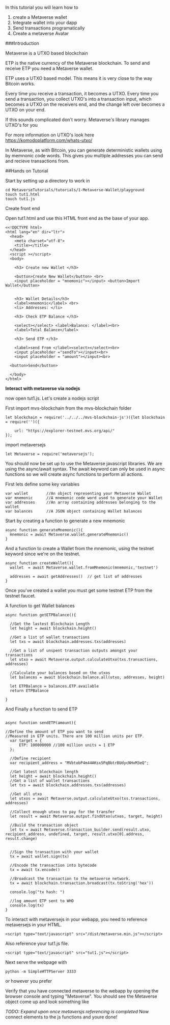 In this tutorial you will learn how to

1. create a Metaverse wallet
2. Integrate wallet into your dapp
3. Send transactions programatically
4. Create a metaverse Avatar

###Introduction

Metaverse is a UTXO based blockchain

ETP is the native currency of the Metaverse blockchain. To send and receive ETP you need a Metaverse wallet.

ETP uses a UTXO based model. This means it is very close to the way Bitcoin works.

Every time you receive a transaction, it becomes a UTXO.
Every time you send a transaction, you collect UTXO's into a transaction input,
which becomes a UTXO on the receivers end, and the change left over becomes a UTXO on your end.

If this sounds complicated don't worry. Metaverse's library manages UTXO's for you

For more information on UTXO's look here https://komodoplatform.com/whats-utxo/

In Metaverse, as with Bitcoin, you can generate deterministic wallets using by memnonic code words. This gives you multiple addresses you can send and recieve transactions from.

##Hands on Tutorial

Start by setting up a directory to work in

```
cd MetaverseTutorials/tutorials/1-Metaverse-Wallet/playground
touch tut1.html
touch tut1.js
```

Create front end

Open tut1.html and use this HTML front end as the base of your app.

```
<<!DOCTYPE html>
<html lang="en" dir="ltr">
  <head>
    <meta charset="utf-8">
    <title></title>
  </head>
  <script ></script>
  <body>

    <h3> Create new Wallet </h3>

    <button>Create New Wallet</button> <br>
    <input placeholder = "mnemonic"></input> <button>Import Wallet</button>


    <h3> Wallet Details</h3>
    <label>mnemonic</label> <br>
    <li> Addresses: </li>

    <h3> Check ETP Balance </h3>

    <select></select> <label>Balance: </label><br>
    <label>Total Balance</label>

    <h3> Send ETP </h3>

    <label>send From </label><select></select><br>
    <input placeholder ="sendTo"></input><br>
    <input placeholder = "amount"></input><br>

  <button>Send</button>

  </body>
</html>
```

**Interact with metaverse via nodejs**

now open tut1.js. Let's create a nodejs script

First import mvs-blockchain from the mvs-blockchain folder

```
let blockchain = require('../../../mvs-blockchain-js')({let blockchain = require('')({

    url: "https://explorer-testnet.mvs.org/api/"
});

```

import metaversejs

```
let Metaverse = require('metaversejs');
```


You should now be set up to use the Metaverse javascript libraries. We are using the async/await syntax. The await keyword can only be used in async functions so we will create async functions to perform all actions.

First lets define some key variables

```
var wallet        //An object representing your Metaverse Wallet
var mnemonic      //A mnemonic code word used to generate your Wallet
var addresses     //An array containing addresses belonging to the wallet
var balances      //A JSON object containing Wallet balances

```

Start by creating a function to generate a new mnemonic

```
async function generateMnemonic(){
  mnemonic = await Metaverse.wallet.generateMnemonic()
}

```

And a function to create a Wallet from the mnemonic, using the testnet keyword since we're on the testnet.


```
async function createWallet(){
  wallet  = await Metaverse.wallet.fromMnemonic(mnemonic,'testnet')

  addresses = await getAddresses()  // get list of addresses
}
```
Once you've created a wallet you must get some testnet ETP from the testnet faucet.

A function to get Wallet balances

```
async function getETPBalance(){

  //Get the lastest Blockchain Length
  let height = await blockchain.height()  

  //Get a list of wallet transactions
  let txs = await blockchain.addresses.txs(addresses)

  //Get a list of unspent transaction outputs amongst your transactions   
  let utxo = await Metaverse.output.calculateUtxo(txs.transactions, addresses)    

  //Calculate your balances based on the utxos
  let balances = await blockchain.balance.all(utxo, addresses, height)

  let ETPBalance = balances.ETP.available
  return ETPBalance

}

```

And Finally a function to send ETP

```

async function sendETP(amount){

//Define the amount of ETP you want to send
//Measured in ETP units. There are 100 million units per ETP.
  var target = {
      ETP: 100000000 //100 million units = 1 ETP
  };

  //Define recipient
  var recipient_address = "MVbtobP4m44AKsx5PqBbtrBUdycNHxM3eQ";

  //Get latest blockchain length
  let height = await blockchain.height()
  //Get a list of wallet transactions
  let txs = await blockchain.addresses.txs(addresses)

  //Get all utxo
  let utxos = await Metaverse.output.calculateUtxo(txs.transactions, addresses)

  //Collect enough utxos to pay for the transfer
  let result = await Metaverse.output.findUtxo(utxos, target, height)

  //Build the transaction object
  let tx = await Metaverse.transaction_builder.send(result.utxo, recipient_address, undefined, target, result.utxo[0].address, result.change)


  //Sign the transaction with your wallet
  tx = await wallet.sign(tx)

  //Encode the transaction into bytecode
  tx = await tx.encode()

  //Broadcast the transaction to the metaverse network.
  tx = await blockchain.transaction.broadcast(tx.toString('hex'))

  console.log("tx hash: ")

  //log amount ETP sent to WHO
  console.log(tx)
}

```




To interact with metaversejs in your webapp, you need to reference metaversejs in your HTML.

```
<script type="text/javascript" src="/dist/metaverse.min.js"></script>
```

Also reference your tut1.js file.

```
<script type="text/javascript" src="tut1.js"></script>
```

Next serve the webpage with


```
python -m SimpleHTTPServer 3333
```

or however you prefer

Verify that you have connected metaverse to the webapp by opening the browser console and typing "Metaverse". You should see the Metaverse object come up and look something like

_TODO: Expand upon once metaversjs referencing is completed_
Now connect elements to the js functions and youre done!
